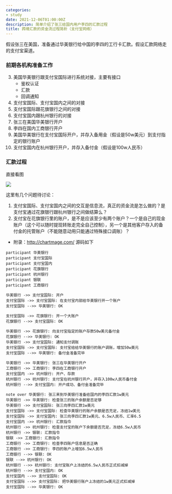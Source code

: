 ```yaml
---
categories:
- study
date: 2021-12-06T01:00:00Z
description: 简单介绍了张三给国内用户李四的汇款过程
title: 跨境汇款的资金流过程简析（支付宝网络）
---
```


假设张三在美国，准备通过华美银行给中国的李四的工行卡汇款。假设汇款网络走的支付宝渠道。

### 前期各机构准备工作


3. 美国华美银行跟支付宝国际进行系统对接，主要有接口
    * 鉴权认证
    * 汇款
    * 回调通知
4. 支付宝国际、支付宝国内之间的对接
5. 支付宝国际跟花旗银行之间的对接
6. 支付宝国内跟杭州银行的对接
7. 张三在美国华美银行开户
2. 李四在国内工商银行开户
3. 美国华美银行在支付宝国际开户，并存入备用金（假设是50w美元）到支付指定的银行账户
4. 支付宝国内在杭州银行开户，并存入备付金（假设是100w人民币）

### 汇款过程

直接看图


![](/images/finance/Cross-board-remittance-by-alipay.png)


这里有几个问题待讨论：

1. 支付宝国际、支付宝国内之间的交互是信息流，真正的资金流是怎么做的？是支付宝通过花旗银行跟杭州银行之间做结算么？
2. 支付宝在花旗银行里的账户，是不是应该至少有两个账户？一个是自己的现金账户（这个可以随时提现转账走完全自己控制），另一个是其他客户存入的备付金的托管账户（不能随意动用只能通过特殊接口调账）？


* 附录：http://chartmage.com/ 源码如下


```
participant 华美银行
participant 支付宝国际
participant 支付宝国内
participant 花旗银行
participant 杭州银行
participant 银联
participant 工商银行

华美银行 ->> 支付宝国际: 开户
支付宝国际 ->> 支付宝国际: 在支付宝内部给华美银行开一个账户
支付宝国际 -->> 华美银行: OK

支付宝国际 ->> 花旗银行: 开一个大账户
花旗银行 -->> 支付宝国际: OK

华美银行 ->> 花旗银行: 向支付宝指定的账户存款50w美元备付金
花旗银行 -->> 华美银行: OK
华美银行 ->> 支付宝国际: 通知支付调账
支付宝国际 ->> 支付宝国际: 支付宝给给华美银行的账户调账，增加50w美元
支付宝国际 -->> 华美银行: 备付金准备完毕

华美银行 ->> 华美银行: 张三在华美银行开户
工商银行 ->> 工商银行: 李四在工商银行开户
支付宝国内 ->> 杭州银行: 开户、存款
杭州银行 ->> 杭州银行: 支付宝在杭州银行开户，并存入100w人民币备付金
杭州银行 -->> 支付宝国内: 开户成功、备付金准备完毕

note over 华美银行: 张三来到华美银行准备给国内的李四汇款1w美元
华美银行 ->> 华美银行: 检查张三的账户余额是否足够
华美银行 ->> 支付宝国际: 张三向李四汇款1w美元
支付宝国际 ->> 支付宝国际: 检查华美银行的账户余额是否充足，冻结1w美元
支付宝国际 ->> 支付宝国内: 张三向李四汇款1w美元、6.5w人民币、汇率6.5
支付宝国内 ->> 杭州银行: 汇款指令
杭州银行 ->> 杭州银行: 检查支付宝的账户下余额是否充足，冻结6.5w人民币
杭州银行 ->> 银联: 汇款指令
银联 ->> 工商银行: 汇款指令
工商银行 ->> 工商银行: 检查李四账户信息是否正确
工商银行 ->> 工商银行: 李四的账户上增加6.5w人民币
工商银行 -->> 银联: OK
银联 -->> 杭州银行: OK
杭州银行 -->> 杭州银行: 支付宝账户上冻结的6.5w人民币正式扣减掉
杭州银行 -->> 支付宝国内: OK
支付宝国内 -->> 支付宝国际: OK
支付宝国际 -->> 支付宝国际: 把华美银行账户上冻结的1w美元正式扣减掉
支付宝国际 -->> 华美银行: OK

```
